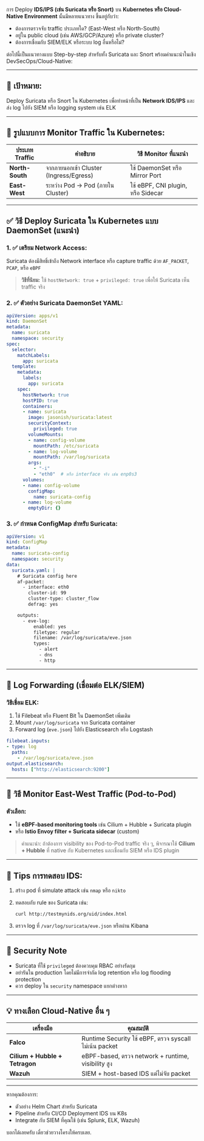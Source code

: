 การ Deploy **IDS/IPS (เช่น Suricata หรือ Snort)** บน **Kubernetes หรือ Cloud-Native Environment** นั้นมีหลายแนวทาง ขึ้นอยู่กับว่า:

* ต้องการตรวจจับ traffic ประเภทใด? (East-West หรือ North-South)
* อยู่ใน public cloud (เช่น AWS/GCP/Azure) หรือ private cluster?
* ต้องการเชื่อมกับ SIEM/ELK หรือระบบ log อื่นหรือไม่?

ต่อไปนี้เป็นแนวทางแบบ Step-by-step สำหรับทั้ง Suricata และ Snort พร้อมคำแนะนำในเชิง DevSecOps/Cloud-Native:

---

## 🎯 เป้าหมาย:

Deploy Suricata หรือ Snort ใน Kubernetes เพื่อทำหน้าที่เป็น **Network IDS/IPS** และส่ง log ไปยัง SIEM หรือ logging system เช่น ELK

---

## 🚦 รูปแบบการ Monitor Traffic ใน Kubernetes:

| ประเภท Traffic  | คำอธิบาย                               | วิธี Monitor ที่แนะนำ              |
| --------------- | -------------------------------------- | ---------------------------------- |
| **North-South** | จากภายนอกเข้า Cluster (Ingress/Egress) | ใช้ DaemonSet หรือ Mirror Port     |
| **East-West**   | ระหว่าง Pod → Pod (ภายใน Cluster)      | ใช้ eBPF, CNI plugin, หรือ Sidecar |

---

## ✅ วิธี Deploy Suricata ใน Kubernetes แบบ DaemonSet (แนะนำ)

### 1. ✅ เตรียม Network Access:

Suricata ต้องมีสิทธิ์เข้าถึง Network interface หรือ capture traffic ด้วย `AF_PACKET`, `PCAP`, หรือ `eBPF`

> **วิธีที่นิยม:** ใช้ `hostNetwork: true` + `privileged: true` เพื่อให้ Suricata เห็น traffic จริง

### 2. ✅ ตัวอย่าง Suricata DaemonSet YAML:

```yaml
apiVersion: apps/v1
kind: DaemonSet
metadata:
  name: suricata
  namespace: security
spec:
  selector:
    matchLabels:
      app: suricata
  template:
    metadata:
      labels:
        app: suricata
    spec:
      hostNetwork: true
      hostPID: true
      containers:
      - name: suricata
        image: jasonish/suricata:latest
        securityContext:
          privileged: true
        volumeMounts:
        - name: config-volume
          mountPath: /etc/suricata
        - name: log-volume
          mountPath: /var/log/suricata
        args:
          - "-i"
          - "eth0"  # หรือ interface จริง เช่น enp0s3
      volumes:
      - name: config-volume
        configMap:
          name: suricata-config
      - name: log-volume
        emptyDir: {}
```

### 3. ✅ กำหนด ConfigMap สำหรับ Suricata:

```yaml
apiVersion: v1
kind: ConfigMap
metadata:
  name: suricata-config
  namespace: security
data:
  suricata.yaml: |
    # Suricata config here
    af-packet:
      - interface: eth0
        cluster-id: 99
        cluster-type: cluster_flow
        defrag: yes

    outputs:
      - eve-log:
          enabled: yes
          filetype: regular
          filename: /var/log/suricata/eve.json
          types:
            - alert
            - dns
            - http
```

---

## 🧠 Log Forwarding (เชื่อมต่อ ELK/SIEM)

### วิธีเชื่อม ELK:

1. ใช้ Filebeat หรือ Fluent Bit ใน DaemonSet เพิ่มเติม
2. Mount `/var/log/suricata` จาก Suricata container
3. Forward log (`eve.json`) ไปยัง Elasticsearch หรือ Logstash

```yaml
filebeat.inputs:
- type: log
  paths:
    - /var/log/suricata/eve.json
output.elasticsearch:
  hosts: ["http://elasticsearch:9200"]
```

---

## 🔁 วิธี Monitor East-West Traffic (Pod-to-Pod)

### ตัวเลือก:

* ใช้ **eBPF-based monitoring tools** เช่น Cilium + Hubble + Suricata plugin
* หรือ **Istio Envoy filter + Suricata sidecar** (custom)

> คำแนะนำ: ถ้าต้องการ visibility ของ Pod-to-Pod traffic จริง ๆ, พิจารณาใช้ **Cilium + Hubble** ที่ native กับ Kubernetes และเชื่อมกับ SIEM หรือ IDS plugin

---

## 🧪 Tips การทดสอบ IDS:

1. สร้าง pod ที่ simulate attack เช่น `nmap` หรือ `nikto`
2. ทดสอบกับ rule ของ Suricata เช่น:

   ```bash
   curl http://testmynids.org/uid/index.html
   ```
3. ตรวจ log ที่ `/var/log/suricata/eve.json` หรือผ่าน Kibana

---

## 🔐 Security Note

* Suricata ที่ใช้ `privileged` ต้องควบคุม RBAC อย่างรัดกุม
* อย่ารันใน production โดยไม่มีการจำกัด log retention หรือ log flooding protection
* ควร deploy ใน `security` namespace แยกต่างหาก

---

## 💡 ทางเลือก Cloud-Native อื่น ๆ

| เครื่องมือ                     | คุณสมบัติ                                              |
| ------------------------------ | ------------------------------------------------------ |
| **Falco**                      | Runtime Security ใช้ eBPF, ตรวจ syscall ไม่เน้น packet |
| **Cilium + Hubble + Tetragon** | eBPF-based, ตรวจ network + runtime, visibility สูง     |
| **Wazuh**                      | SIEM + host-based IDS แต่ไม่จับ packet                 |

---

หากคุณต้องการ:

* ตัวอย่าง Helm Chart สำหรับ Suricata
* Pipeline สำหรับ CI/CD Deployment IDS บน K8s
* Integrate กับ SIEM ที่คุณใช้ (เช่น Splunk, ELK, Wazuh)

บอกได้เลยครับ เดี๋ยวช่วยวางโครงให้ครบเลย.
